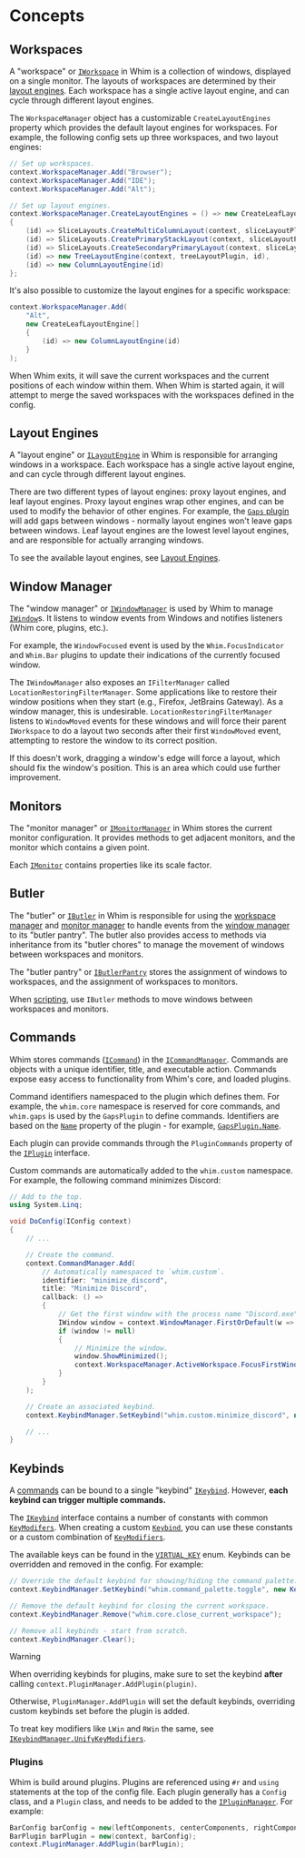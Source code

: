 # Concepts

## Workspaces

A "workspace" or [`IWorkspace`](api/Whim.IWorkspace.html) in Whim is a collection of windows, displayed on a single monitor. The layouts of workspaces are determined by their [layout engines](#layout-engines). Each workspace has a single active layout engine, and can cycle through different layout engines.

The `WorkspaceManager` object has a customizable `CreateLayoutEngines` property which provides the default layout engines for workspaces. For example, the following config sets up three workspaces, and two layout engines:

```csharp
// Set up workspaces.
context.WorkspaceManager.Add("Browser");
context.WorkspaceManager.Add("IDE");
context.WorkspaceManager.Add("Alt");

// Set up layout engines.
context.WorkspaceManager.CreateLayoutEngines = () => new CreateLeafLayoutEngine[]
{
    (id) => SliceLayouts.CreateMultiColumnLayout(context, sliceLayoutPlugin, id, 1, 2, 0),
    (id) => SliceLayouts.CreatePrimaryStackLayout(context, sliceLayoutPlugin, id),
    (id) => SliceLayouts.CreateSecondaryPrimaryLayout(context, sliceLayoutPlugin, id),
    (id) => new TreeLayoutEngine(context, treeLayoutPlugin, id),
    (id) => new ColumnLayoutEngine(id)
};
```

It's also possible to customize the layout engines for a specific workspace:

```csharp
context.WorkspaceManager.Add(
    "Alt",
    new CreateLeafLayoutEngine[]
    {
        (id) => new ColumnLayoutEngine(id)
    }
);
```

When Whim exits, it will save the current workspaces and the current positions of each window within them. When Whim is started again, it will attempt to merge the saved workspaces with the workspaces defined in the config.

## Layout Engines

A "layout engine" or [`ILayoutEngine`](api/Whim.ILayoutEngine.html) in Whim is responsible for arranging windows in a workspace. Each workspace has a single active layout engine, and can cycle through different layout engines.

There are two different types of layout engines: proxy layout engines, and leaf layout engines. Proxy layout engines wrap other engines, and can be used to modify the behavior of other engines. For example, the [`Gaps` plugin](plugins/gaps.md) will add gaps between windows - normally layout engines won't leave gaps between windows. Leaf layout engines are the lowest level layout engines, and are responsible for actually arranging windows.

To see the available layout engines, see [Layout Engines](layout-engines.md).

## Window Manager

The "window manager" or [`IWindowManager`](api/Whim.IWindowManager.html) is used by Whim to manage [`IWindow`](apis/Whim.IWindow.html)s. It listens to window events from Windows and notifies listeners (Whim core, plugins, etc.).

For example, the `WindowFocused` event is used by the `Whim.FocusIndicator` and `Whim.Bar` plugins to update their indications of the currently focused window.

The `IWindowManager` also exposes an `IFilterManager` called `LocationRestoringFilterManager`. Some applications like to restore their window positions when they start (e.g., Firefox, JetBrains Gateway). As a window manager, this is undesirable. `LocationRestoringFilterManager` listens to `WindowMoved` events for these windows and will force their parent `IWorkspace` to do a layout two seconds after their first `WindowMoved` event, attempting to restore the window to its correct position.

If this doesn't work, dragging a window's edge will force a layout, which should fix the window's position. This is an area which could use further improvement.

## Monitors

The "monitor manager" or [`IMonitorManager`](api/Whim.IMonitorManager.html) in Whim stores the current monitor configuration. It provides methods to get adjacent monitors, and the monitor which contains a given point.

Each [`IMonitor`](api/Whim.IMonitor.html) contains properties like its scale factor.

## Butler

The "butler" or [`IButler`](api/Whim.IButler.html) in Whim is responsible for using the [workspace manager](api/Whim.IWorkspaceManager.html) and [monitor manager](api/Whim.IMonitorManager.html) to handle events from the [window manager](#window-manager) to its "butler pantry". The butler also provides access to methods via inheritance from its "butler chores" to manage the movement of windows between workspaces and monitors.

The "butler pantry" or [`IButlerPantry`](api/Whim.IButlerPantry.html) stores the assignment of windows to workspaces, and the assignment of workspaces to monitors.

When [scripting](scripting.md), use `IButler` methods to move windows between workspaces and monitors.

## Commands

Whim stores commands ([`ICommand`](api/Whim.ICommand.html)) in the [`ICommandManager`](api/Whim.ICommandManager.html). Commands are objects with a unique identifier, title, and executable action. Commands expose easy access to functionality from Whim's core, and loaded plugins.

Command identifiers namespaced to the plugin which defines them. For example, the `whim.core` namespace is reserved for core commands, and `whim.gaps` is used by the `GapsPlugin` to define commands. Identifiers are based on the [`Name`](api/Whim.IPlugin.html) property of the plugin - for example, [`GapsPlugin.Name`](api/Whim.Gaps.GapsPlugin.html#Whim_Gaps_GapsPlugin_Name).

Each plugin can provide commands through the `PluginCommands` property of the [`IPlugin`](api/Whim.IPlugin.html#Whim_IPlugin_PluginCommands) interface.

Custom commands are automatically added to the `whim.custom` namespace. For example, the following command minimizes Discord:

```csharp
// Add to the top.
using System.Linq;

void DoConfig(IConfig context)
{
    // ...

    // Create the command.
    context.CommandManager.Add(
        // Automatically namespaced to `whim.custom`.
        identifier: "minimize_discord",
        title: "Minimize Discord",
        callback: () =>
        {
            // Get the first window with the process name "Discord.exe".
            IWindow window = context.WindowManager.FirstOrDefault(w => w.ProcessFileName == "Discord.exe");
            if (window != null)
            {
                // Minimize the window.
                window.ShowMinimized();
                context.WorkspaceManager.ActiveWorkspace.FocusFirstWindow();
            }
        }
    );

    // Create an associated keybind.
    context.KeybindManager.SetKeybind("whim.custom.minimize_discord", new Keybind(IKeybind.WinAlt, VIRTUAL_KEY.VK_D));

    // ...
}
```

## Keybinds

A [commands](#commands) can be bound to a single "keybind" [`IKeybind`](src/Whim/Keybind/IKeybind.cs). However, **each keybind can trigger multiple commands.**

The [`IKeybind`](api/Whim.IKeybind.html) interface contains a number of constants with common [`KeyModifers`](api/Whim.KeyModifiers.html). When creating a custom [`Keybind`](api/Whim.Keybind.html), you can use these constants or a custom combination of [`KeyModifiers`](api/Whim.KeyModifiers.html).

The available keys can be found in the [`VIRTUAL_KEY`](api/Windows.Win32.UI.Input.KeyboardAndMouse.VIRTUAL_KEY.html) enum.
Keybinds can be overridden and removed in the config. For example:

```csharp
// Override the default keybind for showing/hiding the command palette.
context.KeybindManager.SetKeybind("whim.command_palette.toggle", new Keybind(IKeybind.WinAlt, VIRTUAL_KEY.VK_P));

// Remove the default keybind for closing the current workspace.
context.KeybindManager.Remove("whim.core.close_current_workspace");

// Remove all keybinds - start from scratch.
context.KeybindManager.Clear();
```

> [!WARNING]
> When overriding keybinds for plugins, make sure to set the keybind **after** calling `context.PluginManager.AddPlugin(plugin)`.
>
> Otherwise, `PluginManager.AddPlugin` will set the default keybinds, overriding custom keybinds set before the plugin is added.

To treat key modifiers like `LWin` and `RWin` the same, see [`IKeybindManager.UnifyKeyModifiers`](api/Whim.IKeybindManager.html#Whim_IKeybindManager_UnifyKeyModifiers).

### Plugins

Whim is build around plugins. Plugins are referenced using `#r` and `using` statements at the top of the config file. Each plugin generally has a `Config` class, and a `Plugin` class, and needs to be added to the [`IPluginManager`](api/Whim.IPluginManager.html). For example:

```csharp
BarConfig barConfig = new(leftComponents, centerComponents, rightComponents);
BarPlugin barPlugin = new(context, barConfig);
context.PluginManager.AddPlugin(barPlugin);
```
